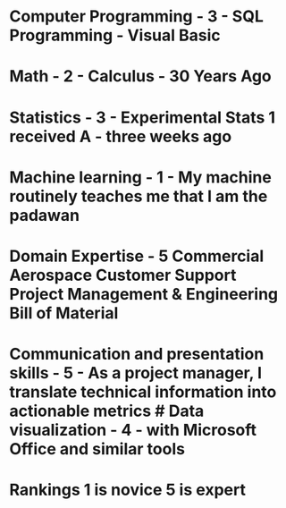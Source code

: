 # Computer Programming - 3 - SQL Programming - Visual Basic 
# Math - 2 - Calculus - 30 Years Ago 
# Statistics - 3 - Experimental Stats 1 received A - three weeks ago 
# Machine learning - 1 - My machine routinely teaches me that I am the padawan 
# Domain Expertise - 5 Commercial Aerospace Customer Support Project Management & Engineering Bill of Material 
# Communication and presentation skills - 5 - As a project manager, I translate technical information into actionable metrics # Data visualization - 4 - with Microsoft Office and similar tools
# Rankings 1 is novice 5 is expert
